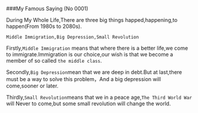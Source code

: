 ###My Famous Saying (No 0001)

During My Whole Life,There are three big things happed,happening,to happen(From 1980s to 2080s).

```Middle Immigration,Big Depression,Small Revolution```

Firstly,`Middle Immigration` means that where there is a better life,we come to immigrate.Immigration is our choice,our wish is that we become a member of so called `the middle class`.

Secondly,`Big Depression`mean that we are deep in debt.But at last,there must be a way to solve this problem，And a big depression will come,sooner or later.

Thirdly,`Small Revolution`means that we in a peace age,`The Third World War` will Never to come,but some small revolution will change the world.

